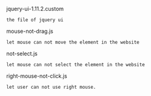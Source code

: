 jquery-ui-1.11.2.custom

	the file of jquery ui

mouse-not-drag.js

	let mouse can not move the element in the website

not-select.js

	let mouse can not select the element in the website

right-mouse-not-click.js

	let user can not use right mouse.
